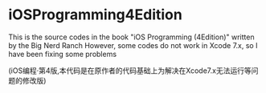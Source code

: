 # iOSProgramming4Edition
This is the source codes in the book "iOS Programming (4Edition)" written by the Big Nerd Ranch
However, some codes do not work in Xcode 7.x, so I have been fixing some problems

(iOS编程·第4版,本代码是在原作者的代码基础上为解决在Xcode7.x无法运行等问题的修改版)
